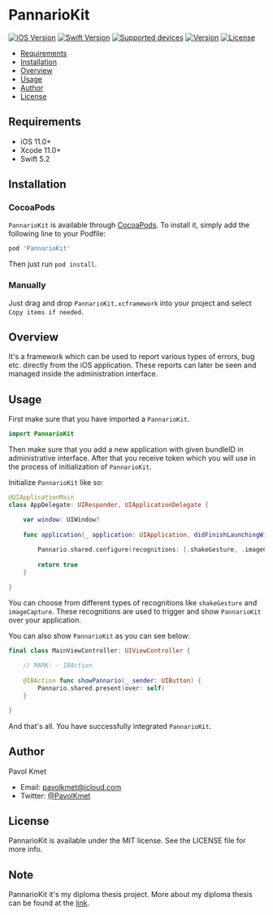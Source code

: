 # PannarioKit

[![iOS Version](https://img.shields.io/badge/iOS_Version->=_11.0-brightgreen?logo=apple&logoColor=green)]() 
[![Swift Version](https://img.shields.io/badge/Swift_Version-5.2-green?logo=swift)](https://docs.swift.org/swift-book/)
[![Supported devices](https://img.shields.io/badge/Supported_Devices-iPhone/iPad-green)]()
[![Version](https://img.shields.io/cocoapods/v/PannarioKit.svg?style=flat)](http://cocoapods.org/pods/PannarioKit)
[![License](https://img.shields.io/cocoapods/l/PannarioKit.svg?style=flat)](http://cocoapods.org/pods/PannarioKit)

- [Requirements](#requirements)
- [Installation](#installation)
- [Overview](#overview)
- [Usage](#usage)
- [Author](#author)
- [License](#license)

## Requirements

- iOS 11.0+
- Xcode 11.0+
- Swift 5.2

## Installation

### CocoaPods

`PannarioKit` is available through [CocoaPods](http://cocoapods.org). To install
it, simply add the following line to your Podfile:

```ruby
pod 'PannarioKit'
```

Then just run `pod install`.

### Manually

Just drag and drop `PannarioKit.xcframework` into your project and select `Copy items if needed`.

## Overview

It's a framework which can be used to report various types of errors, bug etc. directly from the iOS application. These reports can later be seen and managed inside the administration interface.

## Usage

First make sure that you have imported a `PannarioKit`.

```swift
import PannarioKit
```

Then make sure that you add a new application with given bundleID in administrative interface. After that you receive token which you will use in the process of initialization of `PannarioKit`.

Initialize `PannarioKit` like so:

```swift
@UIApplicationMain
class AppDelegate: UIResponder, UIApplicationDelegate {

    var window: UIWindow?
    
    func application(_ application: UIApplication, didFinishLaunchingWithOptions launchOptions: [UIApplication.LaunchOptionsKey: Any]?) -> Bool {
        
        Pannario.shared.configure(recognitions: [.shakeGesture, .imageCapture], token: "PLACE_YOUR_TOKEN_HERE")
        
        return true
    }

}
```

You can choose from different types of recognitions like `shakeGesture` and `imageCapture`. These recognitions are used to trigger and show `PannarioKit` over your application.

You can also show `PannarioKit` as you can see below:

```swift
final class MainViewController: UIViewController {
    
    // MARK: - IBAction
    
    @IBAction func showPannario(_ sender: UIButton) {
        Pannario.shared.present(over: self)
    }

}
```

And that's all. You have successfully integrated `PannarioKit`.

## Author

Pavol Kmet

- Email: [pavolkmet@icloud.com](mailto:pavolkmet@icloud.com)
- Twitter: [@PavolKmet](https://twitter.com/PavolKmet)

## License

PannarioKit is available under the MIT license. See the LICENSE file for more info.

## Note

PannarioKit it's my diploma thesis project. More about my diploma thesis can be found at the [link](https://opac.crzp.sk/?fn=detailBiblioForm&sid=7F3536D8180CDFBB144A3AA24ED7&seo=CRZP-detail-kniha).
